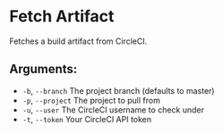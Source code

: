# Fetch Artifact

Fetches a build artifact from CircleCI.

## Arguments:

* `-b`, `--branch` The project branch (defaults to master)
* `-p`, `--project` The project to pull from
* `-u`, `--user` The CircleCI username to check under
* `-t`, `--token` Your CircleCI API token
